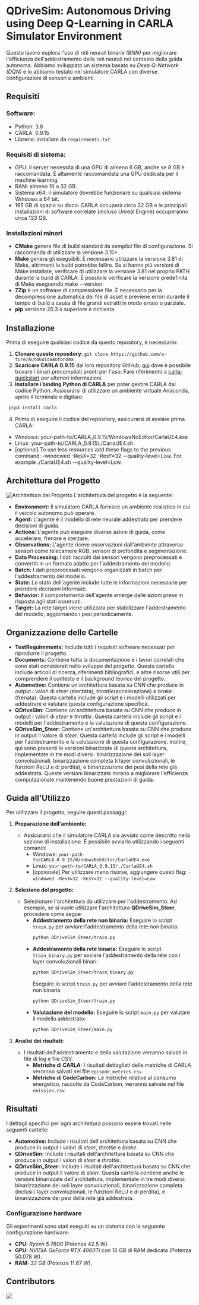 # QDriveSim: Autonomous Driving using Deep Q-Learning in CARLA Simulator Environment
Questo lavoro esplora l'uso di reti neurali binarie *(BNN)* per migliorare l'efficienza dell'addestramento delle reti neurali nel contesto della guida autonoma. Abbiamo sviluppato un sistema basato su *Deep Q-Network (DQN)* e lo abbiamo testato nel simulatore CARLA con diverse configurazioni di sensori e ambienti.

## Requisiti

### Software: 
- Python: 3.8
- CARLA: 0.9.15
- Librerie: installare da `requirements.txt`

### Requisiti di sistema: 
- GPU: il server necessita di una GPU di almeno 6 GB, anche se 8 GB è raccomandata. È altamente raccomandata una GPU dedicata per il machine learning.
- RAM: almeno 16 o 32 GB.
- Sistema x64: il simulatore dovrebbe funzionare su qualsiasi sistema Windows a 64 bit.
- 165 GB di spazio su disco. CARLA occuperà circa 32 GB e le principali installazioni di software correlate (incluso Unreal Engine) occuperanno circa 133 GB.

### Installazioni minori
- **CMake** genera file di build standard da semplici file di configurazione. Si raccomanda di utilizzare la versione 3.15+.
- **Make** genera gli eseguibili. È necessario utilizzare la versione 3.81 di Make, altrimenti la build potrebbe fallire. Se si hanno più versioni di Make installate, verificare di utilizzare la versione 3.81 nel proprio PATH durante la build di CARLA. È possibile verificare la versione predefinita di Make eseguendo make --version.
- **7Zip** è un software di compressione file. È necessario per la decompressione automatica dei file di asset e previene errori durante il tempo di build a causa di file grandi estratti in modo errato o parziale.
- **pip** versione 20.3 o superiore è richiesta.

## Installazione

Prima di eseguire qualsiasi codice da questo repository, è necessario:
1. **Clonare questo repository**: `git clone https://github.com/a-ture/AutoGuidaAutonoma`
2. **Scaricare CARLA 0.9.15** dal loro repository GitHub, [qui](https://github.com/carla-simulator/carla/releases/tag/0.9.15/) dove è possibile trovare i binari precompilati pronti per l'uso. Fare riferimento a [carla-quickstart](https://carla.readthedocs.io/en/latest/start_quickstart/) per ulteriori informazioni.
3. **Installare i binding Python di CARLA** per poter gestire CARLA dal codice Python. Assicurarsi di utilizzare un ambiente virtuale Anaconda, aprire il terminale e digitare:
```sh
 pip3 install carla
```

4. Prima di eseguire il codice del repository, assicurarsi di avviare prima CARLA:
- Windows: your-path-to/CARLA_0.9.15/WindowsNoEditor/CarlaUE4.exe
- Linux: your-path-to/CARLA_0.9.15/./CarlaUE4.sh
- [optional] To use less resources add these flags to the previous command: -windowed -ResX=32 -ResY=32 --quality-level=Low. For example ./CarlaUE4.sh --quality-level=Low.

## Architettura del Progetto
![Architettura del Progetto](Images/dqn.png)
L'architettura del progetto  è la seguente:

- **Environment:** Il simulatore CARLA fornisce un ambiente realistico in cui il veicolo autonomo può operare.
- **Agent:** L'agente è il modello di rete neurale addestrato per prendere decisioni di guida.
- **Actions:** L'agente può eseguire diverse azioni di guida, come accelerare, frenare e sterzare.
- **Observations:** L'agente riceve osservazioni dall'ambiente attraverso sensori come telecamere RGB, sensori di profondità e segmentazione.
- **Data Processing:** I dati raccolti dai sensori vengono preprocessati e convertiti in un formato adatto per l'addestramento del modello.
- **Batch:** I dati preprocessati vengono organizzati in batch per l'addestramento del modello.
- **State:** Lo stato dell'agente include tutte le informazioni necessarie per prendere decisioni informate.
- **Behavior:** Il comportamento dell'agente emerge dalle azioni prese in risposta agli stati osservati.
- **Target:** La rete target viene utilizzata per stabilizzare l'addestramento del modello, aggiornando i pesi periodicamente.

## Organizzazione delle Cartelle
- **TestRequirements:** Include tutti i requisiti software necessari per riprodurre il progetto. 
- **Documents:**  Contiene tutta la documentazione e i lavori correlati che sono stati considerati nello sviluppo del progetto. Questa cartella include articoli di ricerca, riferimenti bibliografici, e altre risorse utili per comprendere il contesto e il background teorico del progetto..
- **Automotive:**  Contiene un'architettura basata su CNN che produce in output i valori di *steer* (sterzata), *throttle*(accelerazione) e *brake* (frenata). Questa cartella include gli script e i modelli utilizzati per addestrare e valutare questa configurazione specifica.
- **QDriveSim:** Contiene un'architettura basata su CNN che produce in output i valori di *steer*  e *throttle*. Questa cartella include gli script e i modelli per l'addestramento e la valutazione di questa configurazione. 
- **QDriveSim_Steer:** Contiene un'architettura basata su CNN che produce in output il valore di *steer*. Questa cartella include gli script e i modelli per l'addestramento e la valutazione di questa configurazione. Inoltre, qui sono presenti le versioni binarizzate di questa architettura, implementate in tre modi diversi: binarizzazione dei soli layer convoluzionali, binarizzazione completa (i layer convuluzionali, le funzioni ReLU e di perdita), e binarizzazione dei pesi della rete già addestrata. Queste versioni binarizzate mirano a migliorare l'efficienza computazionale mantenendo buone prestazioni di guida. 
   
## Guida all'Utilizzo 

Per utilizzare il progetto, seguire questi passaggi:

1. **Preparazione dell'ambiente:**
   - Assicurarsi che il simulatore CARLA sia avviato come descritto nella sezione di installazione. È possibile avviarlo utilizzando i seguenti comandi:
     - Windows: `your-path-to/CARLA_0.9.15/WindowsNoEditor/CarlaUE4.exe`
     - Linux: `your-path-to/CARLA_0.9.15/./CarlaUE4.sh`
     - [opzionale] Per utilizzare meno risorse, aggiungere questi flag: `-windowed -ResX=32 -ResY=32 --quality-level=Low`.

2. **Selezione del progetto:**
   - Selezionare l'architettura da utilizzare per l'addestramento. Ad esempio, se si vuole utilizzare l'architettura **QDriveSim_Steer**, procedere come segue:
     - **Addestramento della rete non binaria:** Eseguire lo script `train.py` per avviare l'addestramento della rete non binaria:
       ```sh
       python QDriveSim_Steer/train.py
       ```
     - **Addestramento della rete binaria:**
       Eseguire lo script `train_binary.py` per avviare l'addestramento della rete con i layer convoluzionali binari:
       ```sh
       python QDriveSim_Steer/train_binary.py
       ```
        Eseguire lo script `train.py` per avviare l'addestramento della rete non binaria:
       ```sh
       python QDriveSim_Steer/train.py
       ```
     - **Valutazione del modello:** Eseguire lo script `main.py` per valutare il modello addestrato:
       ```sh
       python QDriveSim_Steer/main.py
       ```

3. **Analisi dei risultati:**
   - I risultati dell'addestramento e della valutazione verranno salvati in file di log e file CSV.
     - **Metriche di CARLA:** I risultati dettagliati delle metriche di CARLA verranno salvati nel file `episode_metrics.csv`.
     - **Metriche di CodeCarbon:** Le metriche relative al consumo energetico, raccolte da CodeCarbon, verranno salvate nel file `emission.csv`.

## Risultati
I dettagli specifici per ogni architettura possono essere trovati nelle seguenti cartelle:

- **Automotive:** Include i risultati dell'architettura basata su CNN che produce in output i valori di *steer*, *throttle* e *brake*.
- **QDriveSim:** Include i risultati dell'architettura basata su CNN che produce in output i valori di *steer* e *throttle*.
- **QDriveSim_Steer:** Include i risultati dell'architettura basata su CNN che produce in output il valore di *steer*. Questa cartella contiene anche le versioni binarizzate dell'architettura, implementate in tre modi diversi: binarizzazione dei soli layer convoluzionali, binarizzazione completa (inclusi i layer convoluzionali, le funzioni ReLU e di perdita), e binarizzazione dei pesi della rete già addestrata.

### Configurazione hardware
Gli esperimenti sono stati eseguiti su un sistema con la seguente configurazione hardware:

- **CPU:** *Ryzen 5 7600* (Potenza 42.5 W).
- **GPU:** *NVIDIA GeForce RTX 4060Ti* con 16 GB di RAM dedicata (Potenza 50.078 W).
- **RAM:** *32 GB* (Potenza 11.67 W).

## Contributors 
<a href="https://github.com/raffaellaspagnuolo/WoodLot/graphs/contributors">
  <img src="https://contrib.rocks/image?repo=raffaellaspagnuolo/WoodLot" />
</a>

